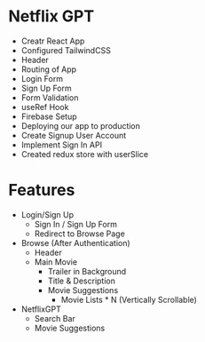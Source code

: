 # Netflix GPT

- Creatr React App
- Configured TailwindCSS
- Header
- Routing of App
- Login Form
- Sign Up Form
- Form Validation
- useRef Hook
- Firebase Setup
- Deploying our app to production
- Create Signup User Account
- Implement Sign In API
- Created redux store with userSlice

# Features

- Login/Sign Up
  - Sign In / Sign Up Form
  - Redirect to Browse Page
- Browse (After Authentication)
  - Header
  - Main Movie
    - Trailer in Background
    - Title & Description
    - Movie Suggestions
      - Movie Lists \* N (Vertically Scrollable)
- NetflixGPT
  - Search Bar
  - Movie Suggestions
